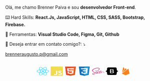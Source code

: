 <p align="left"> 
 Olá, me chamo Brenner Paiva e sou <strong>desenvolvedor Front-end</strong>.<br>
</p>

<p align="left">
  ⌨️ Hard Skills: <strong>React.Js, JavaScript, HTML, CSS, SASS, Bootstrap, Firebase.</strong>
</p>

<p align="left">
  💼 Ferramentas: <strong>Visual Studio Code, Figma, Git, Github</strong>
</p>

<p align="left">
  📧 Deseja entrar em contato comigo?: ⤵️
</p>

brenneraugusto.p@gmail.com


<div align="center">
<div style="display: inline_block"><br>

  <img align="center" alt="Formando-React" height="30" width="40" src="https://raw.githubusercontent.com/devicons/devicon/master/icons/react/react-original.svg"> 
  <img align="center" alt="Js" height="30" width="40" src="https://raw.githubusercontent.com/devicons/devicon/master/icons/javascript/javascript-plain.svg">
  <img align="center" alt="HTML" height="30" width="40" src="https://raw.githubusercontent.com/devicons/devicon/master/icons/html5/html5-original.svg">
  <img align="center" alt="Css" height="30" width="40" src="https://raw.githubusercontent.com/devicons/devicon/master/icons/css3/css3-original.svg">
  <img align="center" alt="SASS" height="30" width="40" src="https://github.com/devicons/devicon/blob/master/icons/sass/sass-original.svg">
  <img align="center" alt="Bootstrap" height="30" width="40" src="https://raw.githubusercontent.com/devicons/devicon/master/icons/bootstrap/bootstrap-plain.svg">
  <img align="center" alt="Firebase" height="30" width="40" src="https://github.com/devicons/devicon/blob/master/icons/firebase/firebase-plain.svg">
  

  

</div>
 </div>
